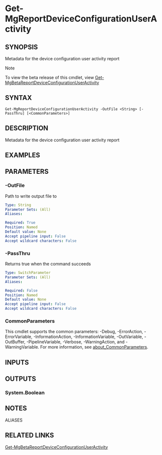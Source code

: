 ﻿---
external help file: Microsoft.Graph.Reports-help.xml
Module Name: Microsoft.Graph.Reports
online version: https://learn.microsoft.com/powershell/module/microsoft.graph.reports/get-mgreportdeviceconfigurationuseractivity
schema: 2.0.0
---

# Get-MgReportDeviceConfigurationUserActivity

## SYNOPSIS
Metadata for the device configuration user activity report

> [!NOTE]
> To view the beta release of this cmdlet, view [Get-MgBetaReportDeviceConfigurationUserActivity](/powershell/module/Microsoft.Graph.Beta.Reports/Get-MgBetaReportDeviceConfigurationUserActivity?view=graph-powershell-beta)

## SYNTAX

```
Get-MgReportDeviceConfigurationUserActivity -OutFile <String> [-PassThru] [<CommonParameters>]
```

## DESCRIPTION
Metadata for the device configuration user activity report

## EXAMPLES

## PARAMETERS

### -OutFile
Path to write output file to

```yaml
Type: String
Parameter Sets: (All)
Aliases:

Required: True
Position: Named
Default value: None
Accept pipeline input: False
Accept wildcard characters: False
```

### -PassThru
Returns true when the command succeeds

```yaml
Type: SwitchParameter
Parameter Sets: (All)
Aliases:

Required: False
Position: Named
Default value: None
Accept pipeline input: False
Accept wildcard characters: False
```

### CommonParameters
This cmdlet supports the common parameters: -Debug, -ErrorAction, -ErrorVariable, -InformationAction, -InformationVariable, -OutVariable, -OutBuffer, -PipelineVariable, -Verbose, -WarningAction, and -WarningVariable. For more information, see [about_CommonParameters](http://go.microsoft.com/fwlink/?LinkID=113216).

## INPUTS

## OUTPUTS

### System.Boolean
## NOTES

ALIASES

## RELATED LINKS

[Get-MgBetaReportDeviceConfigurationUserActivity](/powershell/module/Microsoft.Graph.Beta.Reports/Get-MgBetaReportDeviceConfigurationUserActivity?view=graph-powershell-beta)

